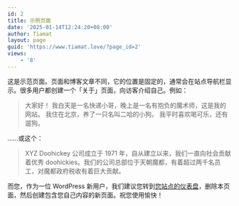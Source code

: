 ```yaml
---
id: 2
title: 示例页面
date: '2025-01-14T12:24:20+08:00'
author: Tiamat
layout: page
guid: 'https://www.tiamat.love/?page_id=2'
views:
    - '8'
---
```


这是示范页面。页面和博客文章不同，它的位置是固定的，通常会在站点导航栏显示。很多用户都创建一个「关于」页面，向访客介绍自己。例如：

> 大家好！ 我白天是一名快递小哥，晚上是一名有抱负的魔术师，这是我的网站。 我住在北京，养了一只名叫二哈的小狗。 我平时喜欢喝可乐，还有遛狗。

……或这个：

> XYZ Doohickey 公司成立于 1971 年，自从建立以来，我们一直向社会贡献着优秀 doohickies。我们的公司总部位于天朝魔都，有着超过两千名员工，对魔都政府税收有着巨大贡献。

而您，作为一位 WordPress 新用户，我们建议您转到[您站点的仪表盘](https://www.tiamat.love/wp-admin/)，删除本页面，然后创建包含您自己内容的新页面。祝您使用愉快！